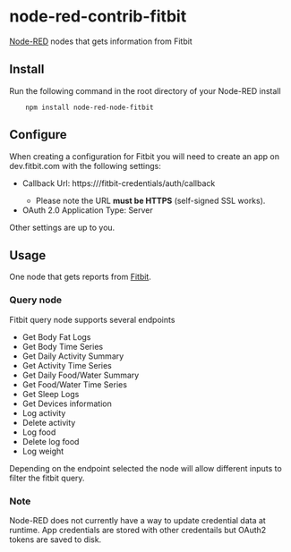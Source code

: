 # node-red-contrib-fitbit

<a href="http://nodered.org" target="_new">Node-RED</a> nodes that gets information from Fitbit

Install
-------

Run the following command in the root directory of your Node-RED install

        npm install node-red-node-fitbit

Configure
---------
When creating a configuration for Fitbit you will need to create an app on dev.fitbit.com with the following settings:
- Callback Url: https://<YOUR-NODE-RED-SERVER>/fitbit-credentials/auth/callback
  - Please note the URL **must be HTTPS** (self-signed SSL works).
- OAuth 2.0 Application Type: Server
      
Other settings are up to you.

Usage
-----

One node that gets reports from <a href="http://www.fitbit.com" target="_new">Fitbit</a>.

### Query node

Fitbit query node supports several endpoints
- Get Body Fat Logs
- Get Body Time Series
- Get Daily Activity Summary
- Get Activity Time Series
- Get Daily Food/Water Summary
- Get Food/Water Time Series
- Get Sleep Logs
- Get Devices information
- Log activity
- Delete activity
- Log food
- Delete log food
- Log weight

Depending on the endpoint selected the node will allow different inputs to filter the fitbit query.

### Note
Node-RED does not currently have a way to update credential data at runtime. App credentials are stored with 
other credentails but OAuth2 tokens are saved to disk.

